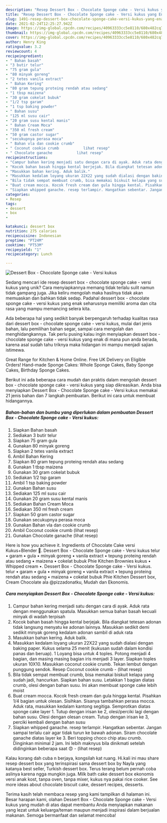 ```yaml
---
description: "Resep Dessert Box - Chocolate Sponge cake - Versi kukus yang Enak"
title: "Resep Dessert Box - Chocolate Sponge cake - Versi kukus yang Enak"
slug: 1491-resep-dessert-box-chocolate-sponge-cake-versi-kukus-yang-enak
date: 2021-02-24T12:25:27.942Z
image: https://img-global.cpcdn.com/recipes/40963333cc5e8110/680x482cq70/dessert-box-chocolate-sponge-cake-versi-kukus-foto-resep-utama.jpg
thumbnail: https://img-global.cpcdn.com/recipes/40963333cc5e8110/680x482cq70/dessert-box-chocolate-sponge-cake-versi-kukus-foto-resep-utama.jpg
cover: https://img-global.cpcdn.com/recipes/40963333cc5e8110/680x482cq70/dessert-box-chocolate-sponge-cake-versi-kukus-foto-resep-utama.jpg
author: Henry King
ratingvalue: 3.2
reviewcount: 4
recipeingredient:
- " Bahan basah"
- "3 butir telur"
- "75 gram gula"
- "80 minyak goreng"
- "2 tetes vanila extract"
- " Bahan Kering"
- "80 gram tepung proteing rendah atau sedang"
- "1 tbsp maizena"
- "30 gram cokelat bubuk"
- "1/2 tsp garam"
- "1 tsp baking powder"
- " Bahan susu"
- "125 ml susu cair"
- "20 gram susu kental manis"
- " Bahan Cream Moca"
- "350 ml fresh cream"
- "50 gram castor sugar"
- "secukupnya perasa moca"
- " Bahan vla dan cookie crumb"
- " Coconut cookie crumb           lihat resep"
- " Chocolate ganache           lihat resep"
recipeinstructions:
- "Campur bahan kering menjadi satu dengan cara di ayak. Aduk rata dengan menggunakan spatula. Masukkan semua bahan basah kecuali minyak di wadah terpisah"
- "Kocok bahan basah hingga kental berjejak. Bila diangkat tetesan adonan tidak langsung menyatu ke adonan lainnya. Masukkan sedikit demi sedikit minyak goreng kedalam adonan sambil di aduk rata"
- "Masukkan bahan kering. Aduk balik."
- "Masukkan kedalam loyang ukuran 22X22 yang sudah dialasi dengan baking paper. Kukus selama 25 menit (kukusan sudah dalam kondisi panas dan beruap). 1 Loyang bisa untuk 4 toples. Potong menjadi 4 bagian, dan masing masing bagian iris menjadi 3 layer. Siapkan toples ukuran 10X10. Masukkan coconut cookie crumb. Tekan lembut dengan punggung sendok. Resep Coconut cookie crumb           (lihat resep)"
- "Bila tidak sempat membuat crumb, bisa memakai biskuit kelapa yang sudah jadi, hancurkan. Siapkan bahan susu. Letakkan 1 bagian diatas crumb, olesi dengan bahan susu. Ini akan membuat sponge cake lebih moist"
- "Buat cream mocca. Kocok fresh cream dan gula hingga kental. Pisahkan 1/4 bagian untuk olesan. Sisihkan. Sisanya tambahkan perasa mocca. Aduk rata, masukkan kedalam kantong segitiga. Semprotkan diatas sponge cake layer 1. Tutup dengan irisan ke 2, olesi/perciki lagi dengan bahan susu. Olesi dengan olesan cream. Tutup dengan irisan ke 3, perciki kembali dengan bahan susu"
- "Siapkan whipped ganache. resep terlampir. Hangatkan sebentar. Jangan sampai terlalu cair agar tidak turun ke bawah adonan. Siram chocolate ganache diatas layer ke 3. Beri topping choco chip atau crumb. Dinginkan minimal 2 jam. Ini lebih maknyus bila dinikmati setelah didinginkan beberapa saat 😍           (lihat resep)"
categories:
- Resep
tags:
- dessert
- box
- 

katakunci: dessert box  
nutrition: 275 calories
recipecuisine: Indonesian
preptime: "PT24M"
cooktime: "PT53M"
recipeyield: "1"
recipecategory: Lunch

---
```



![Dessert Box - Chocolate Sponge cake - Versi kukus](https://img-global.cpcdn.com/recipes/40963333cc5e8110/680x482cq70/dessert-box-chocolate-sponge-cake-versi-kukus-foto-resep-utama.jpg)

Sedang mencari ide resep dessert box - chocolate sponge cake - versi kukus yang unik? Cara menyiapkannya memang tidak terlalu sulit namun tidak gampang juga. Jika keliru mengolah maka hasilnya tidak akan memuaskan dan bahkan tidak sedap. Padahal dessert box - chocolate sponge cake - versi kukus yang enak seharusnya memiliki aroma dan cita rasa yang mampu memancing selera kita.

Ada beberapa hal yang sedikit banyak berpengaruh terhadap kualitas rasa dari dessert box - chocolate sponge cake - versi kukus, mulai dari jenis bahan, lalu pemilihan bahan segar, sampai cara mengolah dan menghidangkannya. Tak perlu pusing kalau ingin menyiapkan dessert box - chocolate sponge cake - versi kukus yang enak di mana pun anda berada, karena asal sudah tahu triknya maka hidangan ini mampu menjadi sajian istimewa.

Great Range for Kitchen &amp; Home Online. Free UK Delivery on Eligible Orders! Hand-made Sponge Cakes: Whole Sponge Cakes, Baby Sponge Cakes, Birthday Sponge Cakes.


Berikut ini ada beberapa cara mudah dan praktis dalam mengolah dessert box - chocolate sponge cake - versi kukus yang siap dikreasikan. Anda bisa menyiapkan Dessert Box - Chocolate Sponge cake - Versi kukus memakai 21 jenis bahan dan 7 langkah pembuatan. Berikut ini cara untuk membuat hidangannya.

<!--inarticleads1-->

##### Bahan-bahan dan bumbu yang diperlukan dalam pembuatan Dessert Box - Chocolate Sponge cake - Versi kukus:

1. Siapkan  Bahan basah
1. Sediakan 3 butir telur
1. Siapkan 75 gram gula
1. Gunakan 80 minyak goreng
1. Siapkan 2 tetes vanila extract
1. Ambil  Bahan Kering
1. Siapkan 80 gram tepung proteing rendah atau sedang
1. Gunakan 1 tbsp maizena
1. Gunakan 30 gram cokelat bubuk
1. Sediakan 1/2 tsp garam
1. Ambil 1 tsp baking powder
1. Gunakan  Bahan susu
1. Sediakan 125 ml susu cair
1. Gunakan 20 gram susu kental manis
1. Sediakan  Bahan Cream Moca
1. Sediakan 350 ml fresh cream
1. Siapkan 50 gram castor sugar
1. Gunakan secukupnya perasa moca
1. Gunakan  Bahan vla dan cookie crumb
1. Ambil  Coconut cookie crumb           (lihat resep)
1. Gunakan  Chocolate ganache           (lihat resep)


Here is how you achieve it. Ingredients of Chocolate Cake versi Kukus+Blender 🤭. Dessert Box - Chocolate Sponge cake - Versi kukus telur • garam • gula • minyak goreng • vanila extract • tepung proteing rendah atau sedang • maizena • cokelat bubuk Phie Kitchen Brownies kukus • Whipped cream •. Dessert Box - Chocolate Sponge cake - Versi kukus. telur • garam • gula • minyak goreng • vanila extract • tepung proteing rendah atau sedang • maizena • cokelat bubuk Phie Kitchen Dessert box, Cream Chocolate ala @pizzadonatku, Mudah dan Ekonomis. 

<!--inarticleads2-->

##### Cara menyiapkan Dessert Box - Chocolate Sponge cake - Versi kukus:

1. Campur bahan kering menjadi satu dengan cara di ayak. Aduk rata dengan menggunakan spatula. Masukkan semua bahan basah kecuali minyak di wadah terpisah
1. Kocok bahan basah hingga kental berjejak. Bila diangkat tetesan adonan tidak langsung menyatu ke adonan lainnya. Masukkan sedikit demi sedikit minyak goreng kedalam adonan sambil di aduk rata
1. Masukkan bahan kering. Aduk balik.
1. Masukkan kedalam loyang ukuran 22X22 yang sudah dialasi dengan baking paper. Kukus selama 25 menit (kukusan sudah dalam kondisi panas dan beruap). 1 Loyang bisa untuk 4 toples. Potong menjadi 4 bagian, dan masing masing bagian iris menjadi 3 layer. Siapkan toples ukuran 10X10. Masukkan coconut cookie crumb. Tekan lembut dengan punggung sendok. Resep Coconut cookie crumb -           (lihat resep)
1. Bila tidak sempat membuat crumb, bisa memakai biskuit kelapa yang sudah jadi, hancurkan. Siapkan bahan susu. Letakkan 1 bagian diatas crumb, olesi dengan bahan susu. Ini akan membuat sponge cake lebih moist
1. Buat cream mocca. Kocok fresh cream dan gula hingga kental. Pisahkan 1/4 bagian untuk olesan. Sisihkan. Sisanya tambahkan perasa mocca. Aduk rata, masukkan kedalam kantong segitiga. Semprotkan diatas sponge cake layer 1. Tutup dengan irisan ke 2, olesi/perciki lagi dengan bahan susu. Olesi dengan olesan cream. Tutup dengan irisan ke 3, perciki kembali dengan bahan susu
1. Siapkan whipped ganache. resep terlampir. Hangatkan sebentar. Jangan sampai terlalu cair agar tidak turun ke bawah adonan. Siram chocolate ganache diatas layer ke 3. Beri topping choco chip atau crumb. Dinginkan minimal 2 jam. Ini lebih maknyus bila dinikmati setelah didinginkan beberapa saat 😍 -           (lihat resep)


Kalau korang dah cuba n berjaya, kongsilah kat ruang. Hi.kali ini mau share resep dessert box yang terinspirasi sama dessert box by Nayla yang katanya best seller, Turkish dessert box. Terus terang belum pernah coba aslinya karena ngga mungkin juga. Milk bath cake dessert box ekonomis versi anak kost, tanpa oven, tanpa mixer, kukus nya pakai rice cooker. See more ideas about chocolate biscuit cake, dessert recipes, desserts. 

Terima kasih telah membaca resep yang kami tampilkan di halaman ini. Besar harapan kami, olahan Dessert Box - Chocolate Sponge cake - Versi kukus yang mudah di atas dapat membantu Anda menyiapkan makanan yang lezat untuk keluarga/teman maupun menjadi inspirasi dalam berjualan makanan. Semoga bermanfaat dan selamat mencoba!
